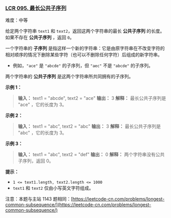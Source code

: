 ### [LCR 095. 最长公共子序列](https://leetcode.cn/problems/qJnOS7/)

难度：中等

给定两个字符串 `text1` 和 `text2`，返回这两个字符串的最长 **公共子序列** 的长度。如果不存在 **公共子序列** ，返回 `0`。

一个字符串的 **子序列** 是指这样一个新的字符串：它是由原字符串在不改变字符的相对顺序的情况下删除某些字符（也可以不删除任何字符）后组成的新字符串。

- 例如，`"ace"` 是 `"abcde"` 的子序列，但 `"aec"` 不是 `"abcde"` 的子序列。

两个字符串的 **公共子序列** 是这两个字符串所共同拥有的子序列。

**示例 1：**

> **输入：** text1 = "abcde", text2 = "ace"
> **输出：** 3
> **解释：** 最长公共子序列是 "ace" ，它的长度为 3。

**示例 2：**

> **输入：** text1 = "abc", text2 = "abc"
> **输出：** 3
> **解释：** 最长公共子序列是 "abc" ，它的长度为 3。

**示例 3：**

> **输入：** text1 = "abc", text2 = "def"
> **输出：** 0
> **解释：** 两个字符串没有公共子序列，返回 0。

**提示：**

- `1 <= text1.length, text2.length <= 1000`
- `text1` 和 `text2` 仅由小写英文字符组成。

注意：本题与主站 1143 题相同：[https://leetcode-cn.com/problems/longest-common-subsequence/](https://leetcode-cn.com/problems/longest-common-subsequence/)
